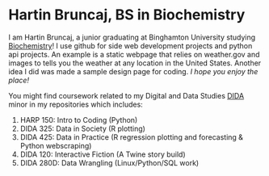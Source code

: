 # Hartin Bruncaj, BS in Biochemistry

I am Hartin Bruncaj, a junior graduating at Binghamton University studying [Biochemistry](https://www.binghamton.edu/biochemistry-and-chemical-biology/undergraduate/index.html)! I use github for side web development projects and python api projects. An example is a static webpage that relies on weather.gov and images to tells you the weather at any location in the United States. Another idea I did was made a sample design page for coding.
*I hope you enjoy the place!*

You might find coursework related to my Digital and Data Studies [DIDA](https://www.binghamton.edu/harpur/degrees/digital-data/index.html) minor in my repositories which includes:

1. HARP 150: Intro to Coding (Python)
2. DIDA 325: Data in Society (R plotting)
3. DIDA 425: Data in Practice (R regression plotting and forecasting & Python webscraping)
4. DIDA 120: Interactive Fiction (A Twine story build)
5. DIDA 280D: Data Wrangling (Linux/Python/SQL work)


<!--
**Professor64/Professor64** is a ✨ _special_ ✨ repository because its `README.md` (this file) appears on your GitHub profile.

Here are some ideas to get you started:

- 🔭 I’m currently working on ...
- 🌱 I’m currently learning ...
- 👯 I’m looking to collaborate on ...
- 🤔 I’m looking for help with ...
- 💬 Ask me about ...
- 📫 How to reach me: ...
- 😄 Pronouns: ...
- ⚡ Fun fact: ...
-->
